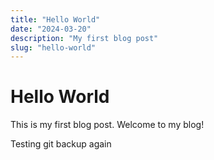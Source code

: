 ```yaml
---
title: "Hello World"
date: "2024-03-20"
description: "My first blog post"
slug: "hello-world"
---
```


# Hello World 

This is my first blog post. Welcome to my blog! 

Testing git backup again